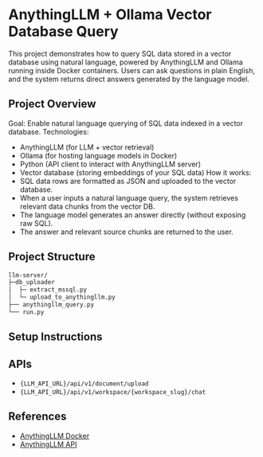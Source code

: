 # AnythingLLM + Ollama Vector Database Query

This project demonstrates how to query SQL data stored in a vector database using natural language, powered by AnythingLLM and Ollama running inside Docker containers. Users can ask questions in plain English, and the system returns direct answers generated by the language model.

## Project Overview
Goal: Enable natural language querying of SQL data indexed in a vector database.
Technologies:
- AnythingLLM (for LLM + vector retrieval)
- Ollama (for hosting language models in Docker)
- Python (API client to interact with AnythingLLM server)
- Vector database (storing embeddings of your SQL data)
How it works:
- SQL data rows are formatted as JSON and uploaded to the vector database.
- When a user inputs a natural language query, the system retrieves relevant data chunks from the vector DB.
- The language model generates an answer directly (without exposing raw SQL).
- The answer and relevant source chunks are returned to the user.

## Project Structure
```bash
llm-server/
├─db_uploader
│  ├─ extract_mssql.py
│  └─ upload_to_anythingllm.py
├── anythingllm_query.py
└── run.py
```

## Setup Instructions

## APIs
- `{LLM_API_URL}/api/v1/document/upload`
- `{LLM_API_URL}/api/v1/workspace/{workspace_slug}/chat`

## References
- [AnythingLLM Docker](https://docs.anythingllm.com/installation-docker/local-docker)
- [AnythingLLM API](https://docs.anythingllm.com/features/api)
